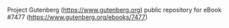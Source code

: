 Project Gutenberg (https://www.gutenberg.org) public repository for eBook #7477 (https://www.gutenberg.org/ebooks/7477)